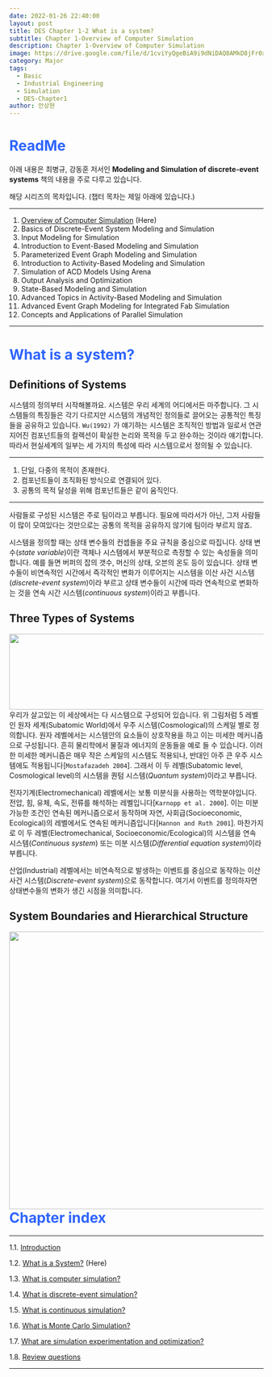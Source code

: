 ```yaml
---
date: 2022-01-26 22:40:00
layout: post
title: DES Chapter 1-2 What is a system?
subtitle: Chapter 1-Overview of Computer Simulation
description: Chapter 1-Overview of Computer Simulation
image: https://drive.google.com/file/d/1cviYyQgeBiA9i9dNiDAQ8AMkD8jFr0xw/view?usp=sharing
category: Major
tags:
  - Basic
  - Industrial Engineering
  - Simulation
  - DES-Chapter1
author: 안상현
---
```




# <span style="color:#2E64FE">ReadMe</span>

 아래 내용은 최병규, 강동훈 저서인 **Modeling and Simulation of discrete-event systems**  책의 내용을 주로 다루고 있습니다. 

 해당 시리즈의 목차입니다. (챕터 목차는 제일 아래에 있습니다.)

---

1. [Overview of Computer Simulation](https://mnsblog.github.io/MJ-SM-Chp1-1Intro/) (Here)
2. Basics of Discrete-Event System Modeling and Simulation
3. Input Modeling for Simulation
4. Introduction to Event-Based Modeling and Simulation
5. Parameterized Event Graph Modeling and Simulation
6. Introduction to Activity-Based Modeling and Simulation
7. Simulation of ACD Models Using Arena
8. Output Analysis and Optimization
9. State-Based Modeling and Simulation
10. Advanced Topics in Activity-Based Modeling and Simulation
11. Advanced Event Graph Modeling for Integrated Fab Simulation
12. Concepts and Applications of Parallel Simulation

---

# <span style="color:#2E64FE">What is a system?</span>

## Definitions of Systems

 시스템의 정의부터 시작해볼까요. 시스템은 우리 세계의 어디에서든 마주합니다. 그 시스템들의 특징들은 각기 다르지만 시스템의 개념적인 정의들로 끌어오는 공통적인 특징들을 공유하고 있습니다. `Wu(1992)` 가 얘기하는 시스템은 조직적인 방법과 일로서 연관지어진 컴포넌트들의 컬렉션이 확실한 논리와 목적을 두고 완수하는 것이라 얘기합니다. 따라서 현실세계의 일부는 세 가지의 특성에 따라 시스템으로서 정의될 수 있습니다.

---

1. 단일, 다중의 목적이 존재한다.
2. 컴포넌트들이 조직화된 방식으로 연결되어 있다.
3. 공통의 목적 달성을 위해 컴포넌트들은 같이 움직인다. 

---

사람들로 구성된 시스템은 주로 팀이라고 부릅니다. 필요에 따라서가 아닌, 그저 사람들이 많이 모여있다는 것만으로는 공통의 목적을 공유하지 않기에 팀이라 부르지 않죠.

 시스템을 정의할 때는 상태 변수들의 컨셉들을 주요 규칙을 중심으로 따집니다. 상태 변수(*state variable*)이란 객체나 시스템에서 부분적으로 측정할 수 있는 속성들을 의미합니다. 예를 들면 버퍼의 잡의 갯수, 머신의 상태, 오븐의 온도 등이 있습니다. 상태 변수들이 비연속적인 시간에서 즉각적인 변화가 이루어지는 시스템을 이산 사건 시스템(*discrete-event system*)이라 부르고 상태 변수들이 시간에 따라 연속적으로 변화하는 것을 연속 시간 시스템(*continuous system*)이라고 부릅니다.

## Three Types of Systems

<img src="https://cdn.jsdelivr.net/gh/MnSBlog/MnSBlog.github.io@master/assets/img/posts/Major/Simulation/1_2_2_Fig_1_1.PNG" height="150px" width="550px" align="left">

 우리가 살고있는 이 세상에서는 다 시스템으로 구성되어 있습니다. 위 그림처럼 5 레벨인 원자 세계(Subatomic World)에서 우주 시스템(Cosmological)의 스케일 별로 정의합니다. 원자 레벨에서는 시스템안의 요소들이 상호작용을 하고 이는 미세한 메커니즘으로 구성됩니다.  흔히 물리학에서 물질과 에너지의 운동들을 예로 들 수 있습니다. 이러한 미세한 메커니즘은 매우 작은 스케일의 시스템도 적용되나, 반대인 아주 큰 우주 시스템에도 적용됩니다[`Mostafazadeh 2004`]. 그래서 이 두 레벨(Subatomic level, Cosmological level)의 시스템을 퀀텀 시스템(*Quantum system*)이라고 부릅니다.

 전자기계(Electromechanical) 레벨에서는 보통 미분식을 사용하는 역학분야입니다. 전압, 힘, 유체, 속도, 전류를 해석하는 레벨입니다[`Karnopp et al. 2000`]. 이는 미분 가능한 조건인 연속된 메커니즘으로서 동작하며 자연, 사회급(Socioeconomic, Ecological)의 레벨에서도 연속된 메커니즘입니다[`Hannon and Ruth 2001`]. 마찬가지로 이 두 레벨(Electromechanical, Socioeconomic/Ecological)의 시스템을 연속 시스템(*Continuous system*) 또는 미분 시스템(*Differential equation system*)이라 부릅니다.

 산업(Industrial) 레벨에서는 비연속적으로 발생하는 이벤트를 중심으로 동작하는 이산사건 시스템(*Discrete-event system*)으로 동작합니다. 여기서 이벤트를 정의하자면 상태변수들의 변화가 생긴 시점을 의미합니다. 

## System Boundaries and Hierarchical Structure

<img src="https://cdn.jsdelivr.net/gh/MnSBlog/MnSBlog.github.io@master/assets/img/posts/Major/Simulation/1_2_2_Fig_1_2.PNG" height="550px" width="550px" align="left">

# <span style="color:#2E64FE">Chapter index</span>

---

1.1. [Introduction](https://mnsblog.github.io/MJ-SM-Chp1-1/) 

1.2. [What is a System?](https://mnsblog.github.io/MJ-SM-Chp1-2/) (Here)

1.3. [What is computer simulation?](https://mnsblog.github.io/MJ-SM-Chp1-3/)

1.4. [What is discrete-event simulation?](https://mnsblog.github.io/MJ-SM-Chp1-4/)

1.5. [What is continuous simulation?](https://mnsblog.github.io/MJ-SM-Chp1-5/)

1.6. [What is Monte Carlo Simulation?](https://mnsblog.github.io/MJ-SM-Chp1-6/)

1.7. [What are simulation experimentation and optimization?](https://mnsblog.github.io/MJ-SM-Chp1-7/)

1.8. [Review questions](https://mnsblog.github.io/MJ-SM-Chp1-8/)

---

